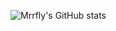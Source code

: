 <!-- 👋 Hi, I’m Muhammad Rafly Ramadhan -->
![Mrrfly's GitHub stats](https://github-readme-stats.vercel.app/api?username=mrrfly&theme=dark&show_icons=true)

<!---
mrrfly/mrrfly is a ✨ special ✨ repository because its `README.md` (this file) appears on your GitHub profile.
You can click the Preview link to take a look at your changes.
--->
